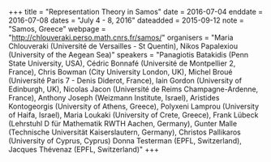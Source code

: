 +++
title = "Representation Theory in Samos"
date = 2016-07-04
enddate = 2016-07-08
dates = "July 4 - 8, 2016"
dateadded = 2015-09-12
note = "Samos, Greece"
webpage = "http://chlouveraki.perso.math.cnrs.fr/samos/"
organisers = "Maria Chlouveraki (Université de Versailles - St Quentin), Nikos Papalexiou (University of the Aegean Sea)"
speakers = "Panagiotis Batakidis (Penn State University, USA), Cédric Bonnafé (Université de Montpellier 2, France), Chris Bowman (City University London, UK), Michel Broué (Université Paris 7 - Denis Diderot, France), Iain Gordon (University of Edinburgh, UK), Nicolas Jacon (Université de Reims Champagne-Ardenne, France), Anthony Joseph (Weizmann Institute, Israel), Aristides Kontogeorgis (University of Athens, Greece), Polyxeni Lamprou (University of Haifa, Israel), Maria Loukaki (University of Crete, Greece), Frank Lübeck (Lehrstuhl D für Mathematik RWTH Aachen, Germany), Gunter Malle (Technische Universität Kaiserslautern, Germany), Christos Pallikaros (University of Cyprus, Cyprus) Donna Testerman (EPFL, Switzerland), Jacques Thévenaz (EPFL, Switzerland)"
+++
